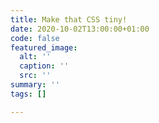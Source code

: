 ```yaml
---
title: Make that CSS tiny!
date: 2020-10-02T13:00:00+01:00
code: false
featured_image:
  alt: ''
  caption: ''
  src: ''
summary: ''
tags: []

---
```

